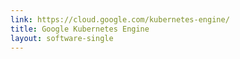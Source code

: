 ```yaml
---
link: https://cloud.google.com/kubernetes-engine/
title: Google Kubernetes Engine
layout: software-single
---
```

